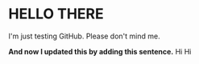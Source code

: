 # HELLO THERE

I'm just testing GitHub. Please don't mind me.

**And now I updated this by adding this sentence.**
Hi Hi